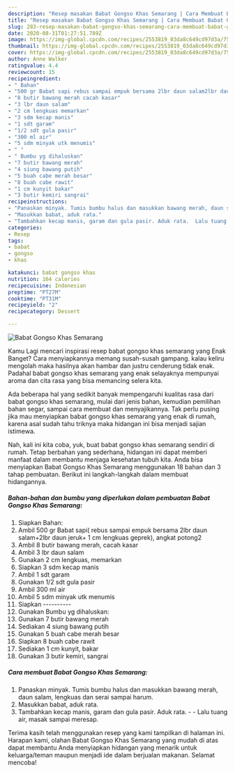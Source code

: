 ```yaml
---
description: "Resep masakan Babat Gongso Khas Semarang | Cara Membuat Babat Gongso Khas Semarang Yang Sedap"
title: "Resep masakan Babat Gongso Khas Semarang | Cara Membuat Babat Gongso Khas Semarang Yang Sedap"
slug: 283-resep-masakan-babat-gongso-khas-semarang-cara-membuat-babat-gongso-khas-semarang-yang-sedap
date: 2020-08-31T01:27:51.789Z
image: https://img-global.cpcdn.com/recipes/2553819_03da8c649cd97d3a/751x532cq70/babat-gongso-khas-semarang-foto-resep-utama.jpg
thumbnail: https://img-global.cpcdn.com/recipes/2553819_03da8c649cd97d3a/751x532cq70/babat-gongso-khas-semarang-foto-resep-utama.jpg
cover: https://img-global.cpcdn.com/recipes/2553819_03da8c649cd97d3a/751x532cq70/babat-gongso-khas-semarang-foto-resep-utama.jpg
author: Anne Walker
ratingvalue: 4.4
reviewcount: 15
recipeingredient:
- " Bahan"
- "500 gr Babat sapi rebus sampai empuk bersama 2lbr daun salam2lbr daun jeruk 1 cm lengkuas geprek angkat potong2"
- "8 butir bawang merah cacah kasar"
- "3 lbr daun salam"
- "2 cm lengkuas memarkan"
- "3 sdm kecap manis"
- "1 sdt garam"
- "1/2 sdt gula pasir"
- "300 ml air"
- "5 sdm minyak utk menumis"
- " "
- " Bumbu yg dihaluskan"
- "7 butir bawang merah"
- "4 siung bawang putih"
- "5 buah cabe merah besar"
- "8 buah cabe rawit"
- "1 cm kunyit bakar"
- "3 butir kemiri sangrai"
recipeinstructions:
- "Panaskan minyak. Tumis bumbu halus dan masukkan bawang merah, daun salam, lengkuas dan serai sampai harum."
- "Masukkan babat, aduk rata."
- "Tambahkan kecap manis, garam dan gula pasir. Aduk rata.  Lalu tuang air, masak sampai meresap."
categories:
- Resep
tags:
- babat
- gongso
- khas

katakunci: babat gongso khas 
nutrition: 164 calories
recipecuisine: Indonesian
preptime: "PT27M"
cooktime: "PT31M"
recipeyield: "2"
recipecategory: Dessert

---
```



![Babat Gongso Khas Semarang](https://img-global.cpcdn.com/recipes/2553819_03da8c649cd97d3a/751x532cq70/babat-gongso-khas-semarang-foto-resep-utama.jpg)

Kamu Lagi mencari inspirasi resep babat gongso khas semarang yang Enak Banget? Cara menyiapkannya memang susah-susah gampang. kalau keliru mengolah maka hasilnya akan hambar dan justru cenderung tidak enak. Padahal babat gongso khas semarang yang enak selayaknya mempunyai aroma dan cita rasa yang bisa memancing selera kita.

Ada beberapa hal yang sedikit banyak mempengaruhi kualitas rasa dari babat gongso khas semarang, mulai dari jenis bahan, kemudian pemilihan bahan segar, sampai cara membuat dan menyajikannya. Tak perlu pusing jika mau menyiapkan babat gongso khas semarang yang enak di rumah, karena asal sudah tahu triknya maka hidangan ini bisa menjadi sajian istimewa.




Nah, kali ini kita coba, yuk, buat babat gongso khas semarang sendiri di rumah. Tetap berbahan yang sederhana, hidangan ini dapat memberi manfaat dalam membantu menjaga kesehatan tubuh kita. Anda bisa menyiapkan Babat Gongso Khas Semarang menggunakan 18 bahan dan 3 tahap pembuatan. Berikut ini langkah-langkah dalam membuat hidangannya.

<!--inarticleads1-->

##### Bahan-bahan dan bumbu yang diperlukan dalam pembuatan Babat Gongso Khas Semarang:

1. Siapkan  Bahan:
1. Ambil 500 gr Babat sapi( rebus sampai empuk bersama 2lbr daun salam+2lbr daun jeruk+ 1 cm lengkuas geprek), angkat potong2
1. Ambil 8 butir bawang merah, cacah kasar
1. Ambil 3 lbr daun salam
1. Gunakan 2 cm lengkuas, memarkan
1. Siapkan 3 sdm kecap manis
1. Ambil 1 sdt garam
1. Gunakan 1/2 sdt gula pasir
1. Ambil 300 ml air
1. Ambil 5 sdm minyak utk menumis
1. Siapkan  ----------
1. Gunakan  Bumbu yg dihaluskan:
1. Gunakan 7 butir bawang merah
1. Sediakan 4 siung bawang putih
1. Gunakan 5 buah cabe merah besar
1. Siapkan 8 buah cabe rawit
1. Sediakan 1 cm kunyit, bakar
1. Gunakan 3 butir kemiri, sangrai




<!--inarticleads2-->

##### Cara membuat Babat Gongso Khas Semarang:

1. Panaskan minyak. Tumis bumbu halus dan masukkan bawang merah, daun salam, lengkuas dan serai sampai harum.
1. Masukkan babat, aduk rata.
1. Tambahkan kecap manis, garam dan gula pasir. Aduk rata. -  - Lalu tuang air, masak sampai meresap.




Terima kasih telah menggunakan resep yang kami tampilkan di halaman ini. Harapan kami, olahan Babat Gongso Khas Semarang yang mudah di atas dapat membantu Anda menyiapkan hidangan yang menarik untuk keluarga/teman maupun menjadi ide dalam berjualan makanan. Selamat mencoba!
